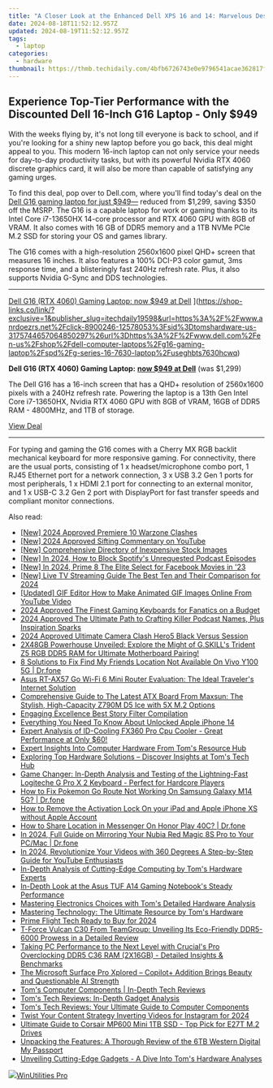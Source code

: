 ```yaml
---
title: "A Closer Look at the Enhanced Dell XPS 16 and 14: Marvelous Design Meets Top-Notch Performance with Surprising Quirks Explored in This Review"
date: 2024-08-18T11:52:12.957Z
updated: 2024-08-19T11:52:12.957Z
tags:
  - laptop
categories:
  - hardware
thumbnail: https://thmb.techidaily.com/4bfb6726743e0e9796541acae362817f2192de4cf7881ce69268badea3558c76.jpg
---
```


## Experience Top-Tier Performance with the Discounted Dell 16-Inch G16 Laptop - Only $949

With the weeks flying by, it's not long till everyone is back to school, and if you're looking for a shiny new laptop before you go back, this deal might appeal to you. This modern 16-inch laptop can not only service your needs for day-to-day productivity tasks, but with its powerful Nvidia RTX 4060 discrete graphics card, it will also be more than capable of satisfying any gaming urges.

 To find this deal, pop over to Dell.com, where you'll find today's deal on the [Dell G16 gaming laptop for just $949—](https://shop-links.co/link/?exclusive=1&publisher_slug=itechdaily19598&url=https%3A%2F%2Fwww.anrdoezrs.net%2Fclick-8900246-12578053%3Fsid%3Dtomshardware-us-1480388618869143757%26url%3Dhttps%3A%2F%2Fwww.dell.com%2Fen-us%2Fshop%2Fdell-computer-laptops%2Fg16-gaming-laptop%2Fspd%2Fg-series-16-7630-laptop%2Fuseghbts7630hcwq) reduced from $1,299, saving $350 off the MSRP. The G16 is a capable laptop for work or gaming thanks to its Intel Core i7-13650HX 14-core processor and RTX 4060 GPU with 8GB of VRAM. It also comes with 16 GB of DDR5 memory and a 1TB NVMe PCIe M.2 SSD for storing your OS and games library.

 The G16 comes with a high-resolution 2560x1600 pixel QHD+ screen that measures 16 inches. It also features a 100% DCI-P3 color gamut, 3ms response time, and a blisteringly fast 240Hz refresh rate. Plus, it also supports Nvidia G-Sync and DDS technologies.

---

[Dell G16 (RTX 4060) Gaming Laptop: now $949 at Dell](https://cdn.mos.cms.futurecdn.net/NPJauG39StrdYgY3X3uGgL-200-100.png "Dell G16 (RTX 4060) Gaming Laptop: now $949 at Dell") ](https://shop-links.co/link/?exclusive=1&publisher_slug=itechdaily19598&url=https%3A%2F%2Fwww.anrdoezrs.net%2Fclick-8900246-12578053%3Fsid%3Dtomshardware-us-3175744657064850297%26url%3Dhttps%3A%2F%2Fwww.dell.com%2Fen-us%2Fshop%2Fdell-computer-laptops%2Fg16-gaming-laptop%2Fspd%2Fg-series-16-7630-laptop%2Fuseghbts7630hcwq)

**Dell G16 (RTX 4060) Gaming Laptop:** [**now $949 at Dell**](https://shop-links.co/link/?exclusive=1&publisher_slug=itechdaily19598&url=https%3A%2F%2Fwww.anrdoezrs.net%2Fclick-8900246-12578053%3Fsid%3Dtomshardware-us-1656256097590331776%26url%3Dhttps%3A%2F%2Fwww.dell.com%2Fen-us%2Fshop%2Fdell-computer-laptops%2Fg16-gaming-laptop%2Fspd%2Fg-series-16-7630-laptop%2Fuseghbts7630hcwq)  (was $1,299)  
  
 The Dell G16 has a 16-inch screen that has a QHD+ resolution of 2560x1600 pixels with a 240Hz refresh rate. Powering the laptop is a 13th Gen Intel Core i7-13650HX, Nvidia RTX 4060 GPU with 8GB of VRAM, 16GB of DDR5 RAM - 4800MHz, and 1TB of storage.

[View Deal](https://shop-links.co/link/?exclusive=1&publisher_slug=itechdaily19598&url=https%3A%2F%2Fwww.anrdoezrs.net%2Fclick-8900246-12578053%3Fsid%3Dtomshardware-us-3175744657064850297%26url%3Dhttps%3A%2F%2Fwww.dell.com%2Fen-us%2Fshop%2Fdell-computer-laptops%2Fg16-gaming-laptop%2Fspd%2Fg-series-16-7630-laptop%2Fuseghbts7630hcwq)

---

 For typing and gaming the G16 comes with a Cherry MX RGB backlit mechanical keyboard for more responsive gaming. For connectivity, there are the usual ports, consisting of 1 x headset/microphone combo port, 1 RJ45 Ethernet port for a network connection, 3 x USB 3.2 Gen 1 ports for most peripherals, 1 x HDMI 2.1 port for connecting to an external monitor, and 1 x USB-C 3.2 Gen 2 port with DisplayPort for fast transfer speeds and compliant monitor connections.

<ins class="adsbygoogle"
     style="display:block"
     data-ad-format="autorelaxed"
     data-ad-client="ca-pub-7571918770474297"
     data-ad-slot="1223367746"></ins>



<ins class="adsbygoogle"
     style="display:block"
     data-ad-client="ca-pub-7571918770474297"
     data-ad-slot="8358498916"
     data-ad-format="auto"
     data-full-width-responsive="true"></ins>

<span class="atpl-alsoreadstyle">Also read:</span>
<div><ul>
<li><a href="https://screen-recording.techidaily.com/new-2024-approved-premiere-10-warzone-clashes/"><u>[New] 2024 Approved  Premiere 10 Warzone Clashes</u></a></li>
<li><a href="https://youtube-blog.techidaily.com/024-approved-sifting-commentary-on-youtube/"><u>[New] 2024 Approved  Sifting Commentary on YouTube</u></a></li>
<li><a href="https://youtube-video-recordings.techidaily.com/new-comprehensive-directory-of-inexpensive-stock-images/"><u>[New] Comprehensive Directory of Inexpensive Stock Images</u></a></li>
<li><a href="https://fox-boxes.techidaily.com/new-in-2024-how-to-block-spotifys-unrequested-podcast-episodes/"><u>[New] In 2024, How to Block Spotify's Unrequested Podcast Episodes</u></a></li>
<li><a href="https://facebook-video-content.techidaily.com/new-in-2024-prime-8-the-elite-select-for-facebook-movies-in-23/"><u>[New] In 2024, Prime 8  The Elite Select for Facebook Movies in '23</u></a></li>
<li><a href="https://article-posts.techidaily.com/new-live-tv-streaming-guide-the-best-ten-and-their-comparison-for-2024/"><u>[New] Live TV Streaming Guide  The Best Ten and Their Comparison for 2024</u></a></li>
<li><a href="https://facebook-video-share.techidaily.com/updated-gif-editor-how-to-make-animated-gif-images-online-from-youtube-video/"><u>[Updated] GIF Editor  How to Make Animated GIF Images Online From YouTube Video</u></a></li>
<li><a href="https://on-screen-recording.techidaily.com/2024-approved-the-finest-gaming-keyboards-for-fanatics-on-a-budget/"><u>2024 Approved  The Finest Gaming Keyboards for Fanatics on a Budget</u></a></li>
<li><a href="https://fox-http.techidaily.com/2024-approved-the-ultimate-path-to-crafting-killer-podcast-names-plus-inspiration-sparks/"><u>2024 Approved  The Ultimate Path to Crafting Killer Podcast Names, Plus Inspiration Sparks</u></a></li>
<li><a href="https://some-guidance.techidaily.com/2024-approved-ultimate-camera-clash-hero5-black-versus-session/"><u>2024 Approved  Ultimate Camera Clash  Hero5 Black Versus Session</u></a></li>
<li><a href="https://hardware-reviews.techidaily.com/2x48gb-powerhouse-unveiled-explore-the-might-of-gskills-trident-z5-rgb-ddr5-ram-for-ultimate-motherboard-pairing/"><u>2X48GB Powerhouse Unveiled: Explore the Might of G.SKILL's Trident Z5 RGB DDR5 RAM for Ultimate Motherboard Pairing!</u></a></li>
<li><a href="https://location-fake.techidaily.com/8-solutions-to-fix-find-my-friends-location-not-available-on-vivo-y100-5g-drfone-by-drfone-virtual-android/"><u>8 Solutions to Fix Find My Friends Location Not Available On Vivo Y100 5G | Dr.fone</u></a></li>
<li><a href="https://hardware-reviews.techidaily.com/asus-rt-ax57-go-wi-fi-6-mini-router-evaluation-the-ideal-travelers-internet-solution/"><u>Asus RT-AX57 Go Wi-Fi 6 Mini Router Evaluation: The Ideal Traveler's Internet Solution</u></a></li>
<li><a href="https://hardware-reviews.techidaily.com/comprehensive-guide-to-the-latest-atx-board-from-maxsun-the-stylish-high-capacity-z790m-d5-ice-with-5x-m2-options/"><u>Comprehensive Guide to The Latest ATX Board From Maxsun: The Stylish, High-Capacity Z790M D5 Ice with 5X M.2 Options</u></a></li>
<li><a href="https://instagram-videos.techidaily.com/engaging-excellence-best-story-filter-compilation/"><u>Engaging Excellence  Best Story Filter Compilation</u></a></li>
<li><a href="https://ios-unlock.techidaily.com/everything-you-need-to-know-about-unlocked-apple-iphone-14-by-drfone-ios/"><u>Everything You Need To Know About Unlocked Apple iPhone 14</u></a></li>
<li><a href="https://hardware-reviews.techidaily.com/expert-analysis-of-id-cooling-fx360-pro-cpu-cooler-great-performance-at-only-60/"><u>Expert Analysis of ID-Cooling FX360 Pro Cpu Cooler - Great Performance at Only $60!</u></a></li>
<li><a href="https://hardware-reviews.techidaily.com/expert-insights-into-computer-hardware-from-toms-resource-hub/"><u>Expert Insights Into Computer Hardware From Tom's Resource Hub</u></a></li>
<li><a href="https://hardware-reviews.techidaily.com/exploring-top-hardware-solutions-discover-insights-at-toms-tech-hub/"><u>Exploring Top Hardware Solutions – Discover Insights at Tom's Tech Hub</u></a></li>
<li><a href="https://hardware-reviews.techidaily.com/game-changer-in-depth-analysis-and-testing-of-the-lightning-fast-logiteche-g-pro-x-2-keyboard-perfect-for-hardcore-players/"><u>Game Changer: In-Depth Analysis and Testing of the Lightning-Fast Logiteche G Pro X 2 Keyboard - Perfect for Hardcore Players</u></a></li>
<li><a href="https://change-location.techidaily.com/how-to-fix-pokemon-go-route-not-working-on-samsung-galaxy-m14-5g-drfone-by-drfone-virtual-android/"><u>How to Fix Pokemon Go Route Not Working On Samsung Galaxy M14 5G? | Dr.fone</u></a></li>
<li><a href="https://activate-lock.techidaily.com/how-to-remove-the-activation-lock-on-your-ipad-and-apple-iphone-xs-without-apple-account-by-drfone-ios/"><u>How to Remove the Activation Lock On your iPad and Apple iPhone XS without Apple Account</u></a></li>
<li><a href="https://fake-location.techidaily.com/how-to-share-location-in-messenger-on-honor-play-40c-drfone-by-drfone-virtual-android/"><u>How to Share Location in Messenger On Honor Play 40C? | Dr.fone</u></a></li>
<li><a href="https://screen-mirror.techidaily.com/in-2024-full-guide-on-mirroring-your-nubia-red-magic-8s-pro-to-your-pcmac-drfone-by-drfone-android/"><u>In 2024, Full Guide on Mirroring Your Nubia Red Magic 8S Pro to Your PC/Mac | Dr.fone</u></a></li>
<li><a href="https://youtube-help.techidaily.com/in-2024-revolutionize-your-videos-with-360-degrees-a-step-by-step-guide-for-youtube-enthusiasts/"><u>In 2024, Revolutionize Your Videos with 360 Degrees  A Step-by-Step Guide for YouTube Enthusiasts</u></a></li>
<li><a href="https://hardware-reviews.techidaily.com/in-depth-analysis-of-cutting-edge-computing-by-toms-hardware-experts/"><u>In-Depth Analysis of Cutting-Edge Computing by Tom's Hardware Experts</u></a></li>
<li><a href="https://hardware-reviews.techidaily.com/in-depth-look-at-the-asus-tuf-a14-gaming-notebooks-steady-performance/"><u>In-Depth Look at the Asus TUF A14 Gaming Notebook's Steady Performance</u></a></li>
<li><a href="https://hardware-reviews.techidaily.com/mastering-electronics-choices-with-toms-detailed-hardware-analysis/"><u>Mastering Electronics Choices with Tom's Detailed Hardware Analysis</u></a></li>
<li><a href="https://hardware-reviews.techidaily.com/mastering-technology-the-ultimate-resource-by-toms-hardware/"><u>Mastering Technology: The Ultimate Resource by Tom's Hardware</u></a></li>
<li><a href="https://extra-skills.techidaily.com/prime-flight-tech-ready-to-buy-for-2024/"><u>Prime Flight Tech Ready to Buy for 2024</u></a></li>
<li><a href="https://hardware-reviews.techidaily.com/t-force-vulcan-c30-from-teamgroup-unveiling-its-eco-friendly-ddr5-6000-prowess-in-a-detailed-review/"><u>T-Force Vulcan C30 From TeamGroup: Unveiling Its Eco-Friendly DDR5-6000 Prowess in a Detailed Review</u></a></li>
<li><a href="https://hardware-reviews.techidaily.com/taking-pc-performance-to-the-next-level-with-crucials-pro-overclocking-ddr5-c36-ram-2x16gb-detailed-insights-and-benchmarks/"><u>Taking PC Performance to the Next Level with Crucial's Pro Overclocking DDR5 C36 RAM (2X16GB) - Detailed Insights & Benchmarks</u></a></li>
<li><a href="https://hardware-reviews.techidaily.com/the-microsoft-surface-pro-xplored-copilotplus-addition-brings-beauty-and-questionable-ai-strength/"><u>The Microsoft Surface Pro Xplored – Copilot+ Addition Brings Beauty and Questionable AI Strength</u></a></li>
<li><a href="https://hardware-reviews.techidaily.com/toms-computer-components-in-depth-tech-reviews/"><u>Tom's Computer Components | In-Depth Tech Reviews</u></a></li>
<li><a href="https://hardware-reviews.techidaily.com/toms-tech-reviews-in-depth-gadget-analysis/"><u>Tom's Tech Reviews: In-Depth Gadget Analysis</u></a></li>
<li><a href="https://hardware-reviews.techidaily.com/toms-tech-reviews-your-ultimate-guide-to-computer-components/"><u>Tom's Tech Reviews: Your Ultimate Guide to Computer Components</u></a></li>
<li><a href="https://instagram-clips.techidaily.com/twist-your-content-strategy-inverting-videos-for-instagram-for-2024/"><u>Twist Your Content Strategy  Inverting Videos for Instagram for 2024</u></a></li>
<li><a href="https://hardware-reviews.techidaily.com/ultimate-guide-to-corsair-mp600-mini-1tb-ssd-top-pick-for-e27t-m2-drives/"><u>Ultimate Guide to Corsair MP600 Mini 1TB SSD - Top Pick for E27T M.2 Drives</u></a></li>
<li><a href="https://hardware-reviews.techidaily.com/unpacking-the-features-a-thorough-review-of-the-6tb-western-digital-my-passport/"><u>Unpacking the Features: A Thorough Review of the 6TB Western Digital My Passport</u></a></li>
<li><a href="https://hardware-reviews.techidaily.com/unveiling-cutting-edge-gadgets-a-dive-into-toms-hardware-analyses/"><u>Unveiling Cutting-Edge Gadgets - A Dive Into Tom's Hardware Analyses</u></a></li>
</ul></div>

<!-- affiliate ads begin -->
<a href="https://secure.2checkout.com/order/checkout.php?PRODS=4665597&QTY=1&AFFILIATE=108875&CART=1"><img src="https://www.pcclean.io/wp-content/uploads/2018/03/winutilities-box-130521.png" border="0">WinUtilities Pro</a>
<!-- affiliate ads end -->